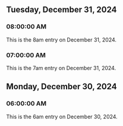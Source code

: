 ## Tuesday, December 31, 2024

### 08:00:00 AM

This is the 8am entry on December 31, 2024.

### 07:00:00 AM

This is the 7am entry on December 31, 2024.

## Monday, December 30, 2024

### 06:00:00 AM

This is the 6am entry on December 30, 2024.
